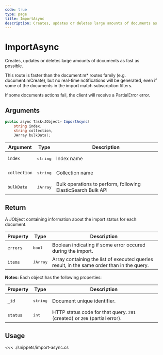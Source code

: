```yaml
---
code: true
type: page
title: ImportAsync
description: Creates, updates or deletes large amounts of documents as fast as possible.
---
```


# ImportAsync

Creates, updates or deletes large amounts of documents as fast as possible.

This route is faster than the document:m* routes family (e.g. document:mCreate), but no real-time notifications will be generated, even if some of the documents in the import match subscription filters.

If some documents actions fail, the client will receive a PartialError error.

## Arguments

```csharp
public async Task<JObject> ImportAsync(
    string index,
    string collection,
    JArray bulkData);
```

| Argument     | Type              | Description                                                  |
|--------------|-------------------|--------------------------------------------------------------|
| `index`      | <pre>string</pre> | Index name                                                   |
| `collection` | <pre>string</pre> | Collection name                                              |
| `bulkData`   | <pre>JArray</pre> | Bulk operations to perform, following ElasticSearch Bulk API |

## Return

A JObject containing information about the import status for each document.

| Property | Type              | Description                                                                                |
|----------|-------------------|--------------------------------------------------------------------------------------------|
| `errors` | <pre>bool</pre>   | Boolean indicating if some error occured during the import.                                |
| `items`  | <pre>JArray</pre> | Array containing the list of executed queries result, in the same order than in the query. |

**Notes:** Each object has the following properties:

| Property | Type              | Description                                                                |
|----------|-------------------|----------------------------------------------------------------------------|
| `_id`    | <pre>string</pre> | Document unique identifier.                                                |
| `status` | <pre>int</pre>    | HTTP status code for that query. `201` (created) or `206` (partial error). |

## Usage

<<< ./snippets/import-async.cs
